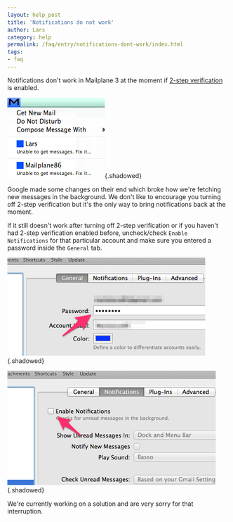 ```yaml
---
layout: help_post
title: 'Notifications do not work'
author: Lars
category: help
permalink: /faq/entry/notifications-dont-work/index.html
tags:
- faq
---
```


Notifications don't work in Mailplane 3 at the moment if [2-step verification](http://mailplaneapp.com/howto/entry/two_factor_authentication) is enabled.

![](/assets/help/faq/2014-06-22-notifications-dont-work/status_bar_menu.png){.shadowed}

Google made some changes on their end which broke how we're fetching new messages in the background. We don't like to encourage you turning off 2-step verification but it's the only way to bring notifications back at the moment.

If it still doesn't work after turning off 2-step verification or if you haven't had 2-step verification enabled before, uncheck/check `Enable Notifications` for that particular account and make sure you entered a password inside the `General` tab.

![](/assets/help/faq/2014-06-22-notifications-dont-work/password.png){.shadowed}

![](/assets/help/faq/2014-06-22-notifications-dont-work/enable_notifications_checkbox.png){.shadowed}

We're currently working on a solution and are very sorry for that interruption.